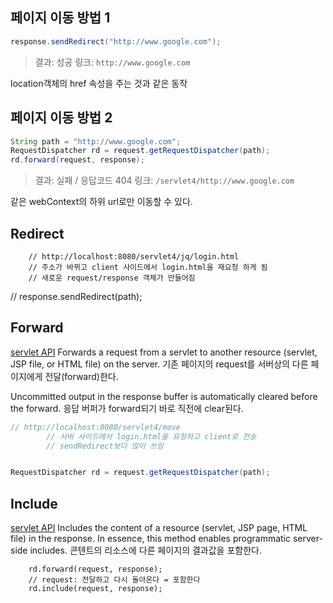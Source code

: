 ## 페이지 이동 방법 1
```java
response.sendRedirect("http://www.google.com");
```
>결과: 성공
>링크: `http://www.google.com`

location객체의 href 속성을 주는 것과 같은 동작

## 페이지 이동 방법 2 
```java
String path = "http://www.google.com";
RequestDispatcher rd = request.getRequestDispatcher(path);
rd.forward(request, response);
```
>결과: 실패 / 응답코드 404 
>링크: `/servlet4/http://www.google.com`

같은 webContext의 하위 url로만 이동할 수 있다.


## Redirect
		// http://localhost:8080/servlet4/jq/login.html
		// 주소가 바뀌고 client 사이드에서 login.html을 재요청 하게 됨
		// 새로운 request/response 객체가 만들어짐
//		response.sendRedirect(path);
		
## Forward
[servlet API](https://docs.oracle.com/javaee/5/api/)
Forwards a request from a servlet to another resource (servlet, JSP file, or HTML file) on the server.
기존 페이지의 request를 서버상의 다른 페이지에게 전달(forward)한다.

Uncommitted output in the response buffer is automatically cleared before the forward.
응답 버퍼가 forward되기 바로 직전에 clear된다.

```java
// http://localhost:8080/servlet4/move
		// 서버 사이드에서 login.html을 요청하고 client로 전송
		// sendRedirect보다 많이 쓰임


RequestDispatcher rd = request.getRequestDispatcher(path);
```		

## Include
[servlet API](https://docs.oracle.com/javaee/5/api/)
Includes the content of a resource (servlet, JSP page, HTML file) in the response. In essence, this method enables programmatic server-side includes.
콘텐트의 리소스에 다른 페이지의 결과값을 포함한다.

		rd.forward(request, response);
		// request: 전달하고 다시 돌아온다 = 포함한다
		rd.include(request, response);
<!--stackedit_data:
eyJoaXN0b3J5IjpbMjkxNzQ2NTU1XX0=
-->